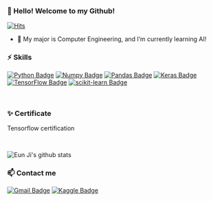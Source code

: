 ### 👋 Hello! Welcome to my Github! 
[![Hits](https://hits.seeyoufarm.com/api/count/incr/badge.svg?url=https%3A%2F%2Fgithub.com%2Fmaiorem%2Fhit-counter&count_bg=%23E58D98&title_bg=%23111010&icon=verizon.svg&icon_color=%23E7E7E7&title=hits&edge_flat=false)](https://hits.seeyoufarm.com)
<br />
 * 🌱 My major is Computer Engineering, and I’m currently learning AI!

### ⚡ Skills
[![Python Badge](https://img.shields.io/badge/Python-3776AB?logo=Python&logoColor=white)]()
[![Numpy Badge](https://img.shields.io/badge/Numpy-013243?logo=Numpy&logoColor=white)]() 
[![Pandas Badge](https://img.shields.io/badge/pandas-150458?logo=pandas&logoColor=white)]() 
[![Keras Badge](https://img.shields.io/badge/Keras-D00000?logo=Keras&logoColor=white)]() 
[![TensorFlow Badge](https://img.shields.io/badge/TensorFlow-FF6F00?logo=TensorFlow&logoColor=white)]()
[![scikit-learn Badge](https://img.shields.io/badge/scikit-learn-F7931E?logo=scikit-learn&logoColor=white)]()
<!--[![C++ Badge](https://img.shields.io/badge/C++-blue.svg?style=flat&logo=c%2B%2B)]()-->



<br />

### ✨ Certificate
Tensorflow certification

<br />

<!--
**4dventur3/4dventur3** is a ✨ _special_ ✨ repository because its `README.md` (this file) appears on your GitHub profile.

Here are some ideas to get you started:

- 🔭 I’m currently working on ...
- 🌱 I’m currently learning Python, DL, ML, Java, Web, AWS
- 💬 Ask me about ...
- 📫 How to reach me: ...
- 😄 Pronouns: ...
- ⚡ Fun fact: ...
-->

![Eun Ji's github stats](https://github-readme-stats.vercel.app/api?username=4dventur3&show_icons=true&theme=dracula)

### 📫 Contact me
[![Gmail Badge](https://img.shields.io/badge/Gmail-d14836?logo=Gmail&logoColor=white&link=mailto:maiorem00@gmail.com)](mailto:allyep13.07@gmail.com)
[![Kaggle Badge](https://img.shields.io/badge/Kaggle-20BEFF?logo=Kaggle&logoColor=white&link=https://www.kaggle.com/hongseyoung)](https://www.kaggle.com/pejepej)

